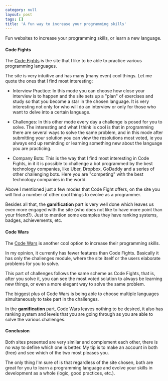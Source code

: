 ```yaml
---
category: null
layout: post
tags: []
title: 'A fun way to increase your programming skills'
---
```

Fun websites to increase your programming skills, or learn a new language.


#### Code Fights

The [Code Fights](https://codefights.com/ "Code Fights") is the site that I like to be able to practice various programming languages.

The site is very intuitive and has many (many even) cool things. Let me quote the ones that I find most interesting:

- Interview Practice: In this mode you can choose how close your interview is to happen and the site sets up a "plan" of exercises and study so that you become a star in the chosen language. It is very interesting not only for who will do an interview or only for those who want to delve into a certain language.

- Challenges: In this other mode every day a challenge is posed for you to solve. The interesting and what I think is cool is that in programming there are several ways to solve the same problem, and in this mode after submitting your solution you can view the resolutions most voted, ie you always end up reminding or learning something new about the language you are practicing.

- Company Bots: This is the way that I find most interesting in Code Fights, in it it is possible to challenge a bot programmed by the best technology companies, like Uber, Dropbox, GoDaddy and a series of other challenging bots. Here you are "competing" with the best technology companies in the world.

Above I mentioned just a few modes that Code Fight offers, on the site you will find a number of other cool things to evolve as a programmer.

Besides all that, the **gamification** part is very well done which leaves us even more engaged with the site (who does not like to have more point than your friend?). Just to mention some examples they have ranking systems, badges, achievements, etc.

#### Code Wars

The [Code Wars](https://www.codewars.com/ "Code Wars") is another cool option to increase their programming skills.

In my opinion, it currently has fewer features than Code Fights. Basically it has only the challenges module, where the site itself or the users elaborate problems for you to solve.

This part of challenges follows the same scheme as Code Fights, that is, after you solve it, you can see the most voted solution to always be learning new things, or even a more elegant way to solve the same problem.

The biggest plus of Code Wars is being able to choose multiple languages simultaneously to take part in the challenges.

In the **gamification** part, Code Wars leaves nothing to be desired, it also has ranking system and levels that you are going through as you are able to solve the various challenges.

#### **Conclusion**

Both sites presented are very similar and complement each other, there is no way to define which one is better. My tip is to make an account in both (free) and see which of the two most pleases you.

The only thing I'm sure of is that regardless of the site chosen, both are great for you to learn a programming language and evolve your skills in development as a whole (logic, good practices, etc.).